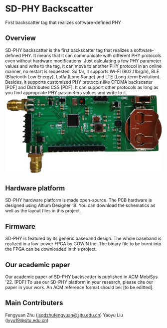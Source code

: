 # SD-PHY Backscatter
 First backscatter tag that realizes software-defined PHY
## Overview
SD-PHY backscatter is the first backscatter tag that realizes a software-defined PHY. It means that it can communicate with different PHY protocols even without hardware modifications. Just calculating a few PHY parameter values and write to the tag, it can move to another PHY protocol in an online manner, no restart is requested. So far, it supports Wi-Fi (802.11b/g/n), BLE (Bluetooth Low Energy), LoRa (Long Range) and LTE (Long-term Evolution). Besides, it supports customized PHY protocols like OFDMA backscatter [PDF] and Distributed CSS [PDF]. It can support other protocols as long as you find appropriate PHY parameters values and write to it.
![SD-PHY tag](./images/SDPHYtag.png)
## Hardware platform
SD-PHY hardware platform is made open-source. The PCB hardware is designed using Altium Designer 19. You can download the schematics as well as the layout files in this project.
## Firmware
SD-PHY is featured by its generic baseband design. The whole baseband is realized in a low-power FPGA by GOWIN Inc. The binary file to be burnt into the FPGA can be downloaded in this project.
## Our academic paper
Our academic paper of SD-PHY backscatter is published in ACM MobiSys '22. [PDF]
To use our SD-PHY platform in your research, please cite our paper in your work. An ACM reference format should be: [to be editted].
## Main Contributers
Fengyuan Zhu (jsqdzhufengyuan@sjtu.edu.cn)
Yaoyu Liu (lyyu19@sjtu.edu.cn)